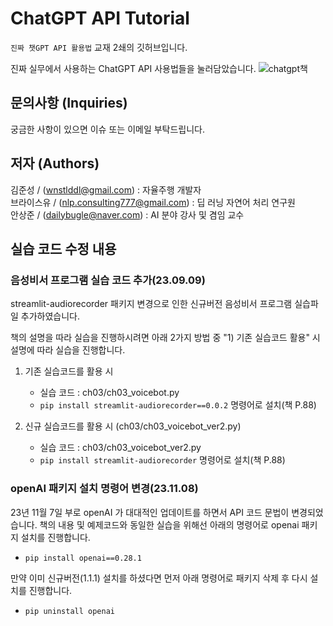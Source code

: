 # ChatGPT API Tutorial
`진짜 챗GPT API 활용법` 교재 2쇄의 깃허브입니다.  

진짜 실무에서 사용하는 ChatGPT API 사용법들을 눌러담았습니다.
![chatgpt책](https://github.com/chatgpt-kr/chatgpt-api-tutorial/assets/79401093/1716e11f-5e6a-4fb0-bf37-7ec4781166ef)

## 문의사항 (Inquiries)

궁금한 사항이 있으면 이슈 또는 이메일 부탁드립니다.

## 저자 (Authors)

김준성 / (wnstlddl@gmail.com)  : 자율주행 개발자  
브라이스유 / (nlp.consulting777@gmail.com) :  딥 러닝 자연어 처리 연구원  
안상준 / (dailybugle@naver.com) : AI 분야 강사 및 겸임 교수


## 실습 코드 수정 내용
### 음성비서 프로그램 실습 코드 추가(23.09.09)
streamlit-audiorecorder 패키지 변경으로 인한 신규버전 음성비서 프로그램 실습파일 추가하였습니다.

책의 설명을 따라 실습을 진행하시려면 아래 2가지 방법 중 "1) 기존 실습코드 활용" 시 설명에 따라 실습을 진행합니다.
1) 기존 실습코드를 활용 시 
   - 실습 코드 : ch03/ch03_voicebot.py
   - `pip install streamlit-audiorecorder==0.0.2` 명령어로 설치(책 P.88)
  
2) 신규 실습코드를 활용 시 (ch03/ch03_voicebot_ver2.py)
   - 실습 코드 : ch03/ch03_voicebot_ver2.py
   - `pip install streamlit-audiorecorder` 명령어로 설치(책 P.88) 

### openAI 패키지 설치 명령어 변경(23.11.08)
23년 11월 7일 부로 openAI 가 대대적인 업데이트를 하면서 API 코드 문법이 변경되었습니다. 
책의 내용 및 예제코드와 동일한 실습을 위해선 아래의 명령어로 openai 패키지 설치를 진행합니다.
   - `pip install openai==0.28.1`

만약 이미 신규버전(1.1.1) 설치를 하셨다면 먼저 아래 명령어로 패키지 삭제 후 다시 설치를 진행합니다.
   - `pip uninstall openai`

